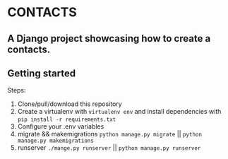 # CONTACTS

## A Django project showcasing how to create a contacts.


## Getting started

Steps:

1. Clone/pull/download this repository
2. Create a virtualenv with `virtualenv env` and install dependencies with `pip install -r requirements.txt`
3. Configure your .env variables
4. migrate && makemigrations `python manage.py migrate` || `python manage.py makemigrations`
5. runserver `./mange.py runserver` || `python manage.py runserver`

